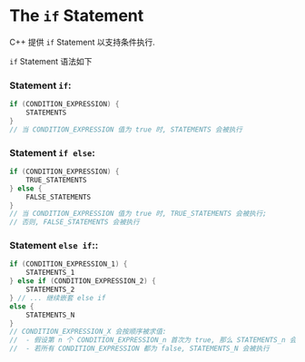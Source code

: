# The `if` Statement

C++ 提供 `if` Statement 以支持条件执行.

`if` Statement 语法如下

### Statement `if`:

```c++
if (CONDITION_EXPRESSION) {
    STATEMENTS
}
// 当 CONDITION_EXPRESSION 值为 true 时, STATEMENTS 会被执行
```

### Statement `if else`:

```c++
if (CONDITION_EXPRESSION) {
    TRUE_STATEMENTS
} else {
    FALSE_STATEMENTS
}
// 当 CONDITION_EXPRESSION 值为 true 时, TRUE_STATEMENTS 会被执行;
// 否则, FALSE_STATEMENTS 会被执行
```

### Statement `else if`::

```c++
if (CONDITION_EXPRESSION_1) {
    STATEMENTS_1
} else if (CONDITION_EXPRESSION_2) {
    STATEMENTS_2
} // ... 继续嵌套 else if
else {
    STATEMENTS_N
}
// CONDITION_EXPRESSION_X 会按顺序被求值: 
//  - 假设第 n 个 CONDITION_EXPRESSION_n 首次为 true, 那么 STATEMENTS_n 会被执行并跳过剩下的嵌套 else-if
//  - 若所有 CONDITION_EXPRESSION 都为 false, STATEMENTS_N 会被执行
```
